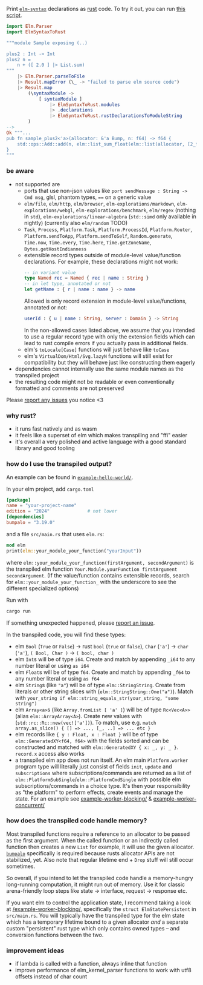Print [`elm-syntax`](https://dark.elm.dmy.fr/packages/stil4m/elm-syntax/latest/) declarations as [rust](https://www.rust-lang.org/) code.
To try it out, you can
run [this script](https://github.com/lue-bird/elm-syntax-to-rust/tree/main/node-elm-to-rust).

```elm
import Elm.Parser
import ElmSyntaxToRust

"""module Sample exposing (..)

plus2 : Int -> Int
plus2 n =
    n + ([ 2.0 ] |> List.sum)
"""
    |> Elm.Parser.parseToFile
    |> Result.mapError (\_ -> "failed to parse elm source code")
    |> Result.map
        (\syntaxModule ->
            [ syntaxModule ]
                |> ElmSyntaxToRust.modules
                |> .declarations
                |> ElmSyntaxToRust.rustDeclarationsToModuleString
        )
-->
Ok """...
pub fn sample_plus2<'a>(allocator: &'a Bump, n: f64) -> f64 {
    std::ops::Add::add(n, elm::list_sum_float(elm::list(allocator, [2_f64])))
}
"""
```

### be aware

- not supported are
    - ports that use non-json values like `port sendMessage : String -> Cmd msg`, glsl, phantom types, `==` on a generic value
    - `elm/file`, `elm/http`, `elm/browser`, `elm-explorations/markdown`, `elm-explorations/webgl`, `elm-explorations/benchmark`, `elm/regex` (nothing in `std`), `elm-explorations/linear-algebra` (`std::simd` only available in nightly) (currently also `elm/random` TODO)
    - `Task`, `Process`, `Platform.Task`, `Platform.ProcessId`, `Platform.Router`, `Platform.sendToApp`, `Platform.sendToSelf`, `Random.generate`, `Time.now`, `Time.every`, `Time.here`, `Time.getZoneName`, `Bytes.getHostEndianness`
    - extensible record types outside of module-level value/function declarations. For example, these declarations might not work:
        ```elm
        -- in variant value
        type Named rec = Named { rec | name : String }
        -- in let type, annotated or not
        let getName : { r | name : name } -> name
        ```
        Allowed is only record extension in module-level value/functions, annotated or not:
        ```elm
        userId : { u | name : String, server : Domain } -> String
        ```
        In the non-allowed cases listed above, we assume that you intended to use a regular record type with only the extension fields which can lead to rust compile errors if you actually pass in additional fields.
    - elm's `toLocale[Case]` functions will just behave like `toCase`
    - elm's `VirtualDom/Html/Svg.lazyN` functions will still exist for compatibility but they will behave just like constructing them eagerly
- dependencies cannot internally use the same module names as the transpiled project
- the resulting code might not be readable or even conventionally formatted and comments are not preserved

Please [report any issues](https://github.com/lue-bird/elm-syntax-to-rust/issues/new) you notice <3

### why rust?

- it runs fast natively and as wasm
- it feels like a superset of elm which makes transpiling and "ffi" easier
- it's overall a very polished and active language with a good standard library and good tooling

### how do I use the transpiled output?

An example can be found in [`example-hello-world/`](https://github.com/lue-bird/elm-syntax-to-rust/tree/main/example-hello-world).

In your elm project, add `cargo.toml`

```toml
[package]
name = "your-project-name"
edition = "2024"              # not lower
[dependencies]
bumpalo = "3.19.0"
```

and a file `src/main.rs` that uses `elm.rs`:

```rust
mod elm
print(elm::your_module_your_function("yourInput"))
```

where `elm::your_module_your_function(firstArgument, secondArgument)` is the transpiled elm function `Your.Module.yourFunction firstArgument secondArgument`. (If the value/function contains extensible records, search for `elm::your_module_your_function_` with the underscore to see the different specialized options)

Run with
```bash
cargo run
```

If something unexpected happened,
please [report an issue](https://github.com/lue-bird/elm-syntax-to-rust/issues/new).

In the transpiled code, you will find these types:

- elm `Bool` (`True` or `False`) → rust `bool` (`true` or `false`), `Char` (`'a'`) → `char` (`'a'`), `( Bool, Char )` → `( bool, char )`
- elm `Int`s will be of type `i64`. Create and match by appending `_i64` to any number literal or using `as i64`
- elm `Float`s will be of type `f64`. Create and match by appending `_f64` to any number literal or using `as f64`
- elm `String`s (like `"a"`) will be of type `elm::StringString`.
  Create from literals or other string slices with (`elm::StringString::One("a")`). Match with `your_string if elm::string_equals_str(your_string, "some string")`
- elm `Array<a>`s (like `Array.fromList [ 'a' ]`) will be of type `Rc<Vec<A>>` (alias `elm::ArrayArray<A>`).
  Create new values with (`std::rc::Rc::new(vec!['a'])`). To match, use e.g. `match array.as_slice() { [] => ..., [_, ..] => ... etc }`
- elm records like `{ y : Float, x : Float }` will be of type `elm::GeneratedXY<f64, f64>` with the fields sorted and can be constructed and matched with `elm::GeneratedXY { x: _, y: _ }`. `record.x` access also works
- a transpiled elm app does not run itself.
  An elm main `Platform.worker` program type will literally just consist of fields `init`, `update` and `subscriptions` where
  subscriptions/commands are returned as a list of `elm::PlatformSubSingle`/`elm::PlatformCmdSingle` with possible elm subscriptions/commands in a choice type.
  It's then your responsibility as "the platform" to perform effects, create events and manage the state. For an example see [example-worker-blocking/](https://github.com/lue-bird/elm-syntax-to-rust/tree/main/example-worker-blocking) & [example-worker-concurrent/](https://github.com/lue-bird/elm-syntax-to-rust/tree/main/example-worker-concurrent)

### how does the transpiled code handle memory?

Most transpiled functions require a reference to an allocator to be passed as the first argument.
When the called function or an indirectly called function then creates a new `List` for example, it will use the given allocator.
[`bumpalo`](https://docs.rs/bumpalo/latest/bumpalo/index.html) specifically is required because rusts allocator APIs are not stabilized, yet.
Also note that regular lifetime end + `Drop` stuff will still occur sometimes.

So overall, if you intend to let the transpiled code handle a memory-hungry long-running computation, it might run out of memory.
Use it for classic arena-friendly loop steps like state → interface, request → response etc.

If you want elm to control the application state,
I recommend taking a look at [/example-worker-blocking/](https://github.com/lue-bird/elm-syntax-to-rust/tree/main/example-worker-blocking),
specifically the `struct ElmStatePersistent` in `src/main.rs`.
You will typically have the transpiled type for the elm state which has a temporary lifetime bound to a given allocator _and_ a separate custom "persistent" rust type
which only contains owned types – and conversion functions between the two.

### improvement ideas

- if lambda is called with a function, always inline that function
- improve performance of elm_kernel_parser functions to work with utf8 offsets instead of char count
